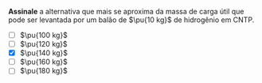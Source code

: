**Assinale** a alternativa que mais se aproxima da massa de carga útil que pode ser levantada por um balão de $\pu{10 kg}$ de hidrogênio em CNTP.

- [ ] $\pu{100 kg}$
- [ ] $\pu{120 kg}$
- [x] $\pu{140 kg}$
- [ ] $\pu{160 kg}$
- [ ] $\pu{180 kg}$
